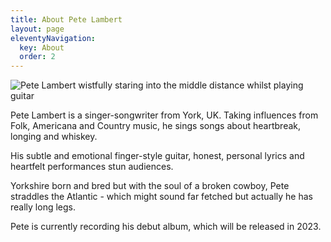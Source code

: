 ```yaml
---
title: About Pete Lambert
layout: page
eleventyNavigation:
  key: About
  order: 2
---
```


<img src="/assets/images/bio-image-1.jpg" alt="Pete Lambert wistfully staring into the middle distance whilst playing guitar" class="photo">

Pete Lambert is a singer-songwriter from York, UK. Taking influences from Folk, Americana and Country music, he sings songs about heartbreak, longing and whiskey.

His subtle and emotional finger-style guitar, honest, personal lyrics and heartfelt performances stun audiences.

Yorkshire born and bred but with the soul of a broken cowboy, Pete straddles the Atlantic - which might sound far fetched but actually he has really long legs.

Pete is currently recording his debut album, which will be released in 2023.
